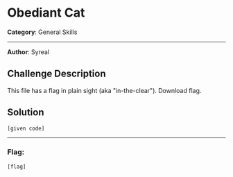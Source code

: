 # Obediant Cat

**Category**: General Skills

----

**Author**: Syreal

## Challenge Description
This file has a flag in plain sight (aka "in-the-clear"). Download flag.

## Solution

```
[given code]
```

----

### Flag:
```
[flag]
```


